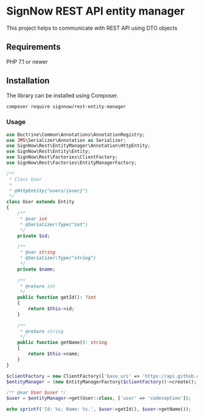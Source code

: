 # SignNow REST API entity manager

This project helps to communicate with REST API using DTO objects

## Requirements

PHP 7.1 or newer

## Installation

The library can be installed using Composer.


```bash
composer require signnow/rest-entity-manager
```

### Usage

```php
use Doctrine\Common\Annotations\AnnotationRegistry;
use JMS\Serializer\Annotation as Serializer;
use SignNow\Rest\EntityManager\Annotation\HttpEntity;
use SignNow\Rest\Entity\Entity;
use SignNow\Rest\Factories\ClientFactory;
use SignNow\Rest\Factories\EntityManagerFactory;

/**
 * Class User
 *
 * @HttpEntity("users/{user}")
 */
class User extends Entity
{
    /**
     * @var int
     * @Serializer\Type("int")
     */
    private $id;

    /**
     * @var string
     * @Serializer\Type("string")
     */
    private $name;
    
    /**
     * @return int
     */
    public function getId(): ?int
    {
        return $this->id;
    }
    
    /**
     * @return string
     */
    public function getName(): string
    {
        return $this->name;
    }
}

$clientFactory = new ClientFactory(['base_uri' => 'https://api.github.com']);
$entityManager = (new EntityManagerFactory($clientFactory))->create();

/** @var User $user */
$user = $entityManager->get(User::class, ['user' => 'codeception']);

echo sprintf('Id: %s; Name: %s.', $user->getId(), $user->getName());

```